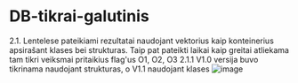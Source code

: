 # DB-tikrai-galutinis
2.1. Lentelese pateikiami rezultatai naudojant vektorius kaip konteinerius apsirašant klases bei strukturas. Taip pat pateikti laikai kaip greitai atliekama tam tikri veiksmai pritaikius flag'us O1, O2, O3
 2.1.1 V1.0 versija buvo tikrinama naudojant strukturas, o V1.1 naudojant klases
![image](https://github.com/UgnePleseviciute/AntraNaujaiNaujai/assets/145859423/f9ed58ed-fae2-49b6-b127-1dda434b2d8e)

